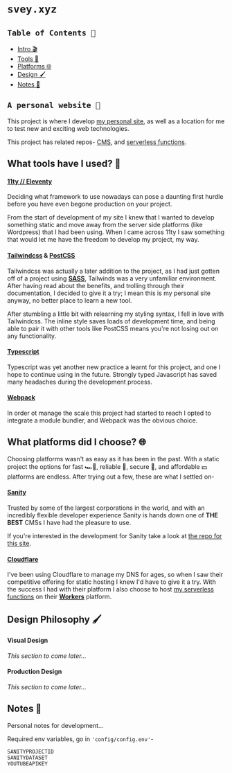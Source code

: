 # `svey.xyz`

## `Table of Contents 📑`
- [Intro 🎬](#a-personal-website-)
- [Tools 🧰](#what-tools-have-i-used-)
- [Platforms 🌐](#what-platforms-did-i-choose-)
- [Design 🖌️](#design-philosophy-️)
- [Notes 📔](#notes-)
## `A personal website 🙌`
This project is where I develop [my personal site](https://svey.xyz), as well as a location for me to test new and exciting web technologies.

This project has related repos- [CMS](https://github.com/svey-xyz/personal-sanity-studio), and [serverless functions](https://github.com/svey-xyz/personal-cloudflare-contact-worker). 

## What tools have I used? 🧰

#### [11ty // Eleventy](https://www.11ty.dev/)
Deciding what framework to use nowadays can pose a daunting first hurdle before you have even begone production on your project.

From the start of development of my site I knew that I wanted to develop something static and move away from the server side platforms (like Wordpress) that I had been using. When I came across 11ty I saw something that would let me have the freedom to develop my project, my way.

#### [Tailwindcss](https://tailwindcss.com/) & [PostCSS](https://postcss.org/)
Tailwindcss was actually a later addition to the project, as I had just gotten off of a project using **[SASS](https://sass-lang.com/)**, Tailwinds was a very unfamiliar environment. After having read about the benefits, and trolling through their documentation, I decided to give it a try; I mean this is my personal site anyway, no better place to learn a new tool.

After stumbling a little bit with relearning my styling syntax, I fell in love with Tailwindcss. The inline style saves loads of development time, and being able to pair it with other tools like PostCSS means you're not losing out on any functionality.

#### [Typescript](https://www.typescriptlang.org/)
Typescript was yet another new practice a learnt for this project, and one I hope to continue using in the future. Strongly typed Javascript has saved many headaches during the development process.

#### [Webpack](https://webpack.js.org/)
In order ot manage the scale this project had started to reach I opted to integrate a module bundler, and Webpack was the obvious choice.


## What platforms did I choose? 🌐
Choosing platforms wasn't as easy as it has been in the past. With a static project the options for fast 🏎️💨, reliable 🫶, secure 🔐, and affordable 💵 platforms are endless. After trying out a few, these are what I settled on-

#### [Sanity](https://www.sanity.io/)
Trusted by some of the largest corporations in the world, and with an incredibly flexible developer experience Sanity is hands down one of **THE BEST** CMSs I have had the pleasure to use.

If you're interested in the development for Sanity take a look at [the repo for this site](https://github.com/svey-xyz/personal-sanity-studio).

#### [Cloudflare](https://www.cloudflare.com/)
I've been using Cloudflare to manage my DNS for ages, so when I saw their competitive offering for static hosting I knew I'd have to give it a try. With the success I had with their platform I also choose to host [my serverless functions](https://github.com/svey-xyz/personal-cloudflare-contact-worker) on their **[Workers](https://workers.cloudflare.com/)** platform.


## Design Philosophy 🖌️

#### Visual Design
*This section to come later...*

#### Production Design
*This section to come later...*

## Notes 📔
Personal notes for development...

Required env variables, go in ```'config/config.env'```-
```
SANITYPROJECTID
SANITYDATASET
YOUTUBEAPIKEY
```
